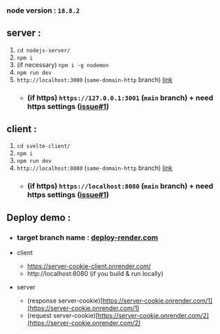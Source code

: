 ### node version : `18.8.2`

## server : 

1. `cd nodejs-server/`
2. `npm i`
3. (if necessary) `npm i -g nodemon`
4. `npm run dev` 
5. `http://localhost:3000` (`same-domain-http` branch) [link](https://github.com/ks2colorworld/servercookie-nodejs-svelte/tree/same-domain-http)
    - ### (if https) `https://127.0.0.1:3001` (`main` branch) + need https settings ([issue#1](https://github.com/ks2colorworld/servercookie-nodejs-svelte/issues/1))

## client : 

1. `cd svelte-client/`
2. `npm i`
3. `npm run dev` 
4. `http://localhost:8080` (`same-domain-http` branch) [link](https://github.com/ks2colorworld/servercookie-nodejs-svelte/tree/same-domain-http)
    - ### (if https) `https://localhost:8080` (`main` branch) + need https settings ([issue#1](https://github.com/ks2colorworld/servercookie-nodejs-svelte/issues/1))


## Deploy demo : 
- ### target branch name : [deploy-render.com](https://github.com/ks2colorworld/servercookie-nodejs-svelte/tree/deploy-render.com)
- client
    - https://server-cookie-client.onrender.com/
    - http://localhost:8080 (if you build & run locally)

- server
    - (response server-cookie)[https://server-cookie.onrender.com/1](https://server-cookie.onrender.com/1)
    - (request server-cookie)[https://server-cookie.onrender.com/2](https://server-cookie.onrender.com/2)

